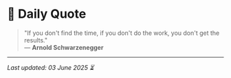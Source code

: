 # 📜 Daily Quote

> "If you don't find the time, if you don't do the work, you don't get the results."  
> — **Arnold Schwarzenegger**

---

_Last updated: 03 June 2025 ⏳_
